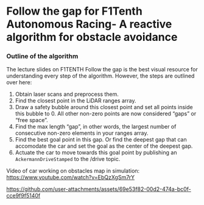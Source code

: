 # Follow the gap for F1Tenth Autonomous Racing- A reactive algorithm for obstacle avoidance

### Outline of the algorithm
The lecture slides on F1TENTH Follow the gap is the best visual resource for understanding every step of the algorithm. However, the steps are outlined over here:

1. Obtain laser scans and preprocess them.
2. Find the closest point in the LiDAR ranges array.
3. Draw a safety bubble around this closest point and set all points inside this bubble to 0. All other non-zero points are now considered “gaps” or “free space”.
4. Find the max length “gap”, in other words, the largest number of consecutive non-zero elements in your ranges array.
5. Find the best goal point in this gap. Or find the deepest gap that can accomodate the car and set the goal as the center of the deepest gap.
6. Actuate the car to move towards this goal point by publishing an `AckermannDriveStamped` to the /drive topic.

Video of car working on obstacles map in simulation: https://www.youtube.com/watch?v=EbQzXgSm7rY  

https://github.com/user-attachments/assets/69e53f82-00d2-474a-bc0f-cce9f9f5140f

